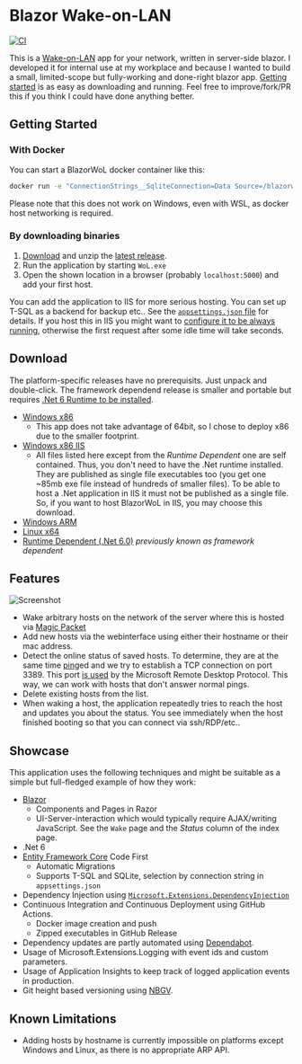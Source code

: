 # Blazor Wake-on-LAN

[![CI](https://github.com/georg-jung/BlazorWoL/actions/workflows/ci.yml/badge.svg)](https://github.com/georg-jung/BlazorWoL/actions/workflows/ci.yml)

This is a [Wake-on-LAN](https://en.wikipedia.org/wiki/Wake-on-LAN) app for your network, written in server-side blazor. I developed it for internal use at my workplace and because I wanted to build a small, limited-scope but fully-working and done-right blazor app. [Getting started](#getting-started) is as easy as downloading and running. Feel free to improve/fork/PR this if you think I could have done anything better.

## Getting Started

### With Docker

You can start a BlazorWoL docker container like this:

```bash
docker run -e "ConnectionStrings__SqliteConnection=Data Source=/blazorwol/db.sqlite" -v /var/blazorwol:/blazorwol --network host --name blazorwol ghcr.io/georg-jung/blazorwol:latest
```

Please note that this does not work on Windows, even with WSL, as docker host networking is required.

### By downloading binaries

1. [Download](#download) and unzip the [latest release](https://github.com/georg-jung/BlazorWoL/releases/latest/).
2. Run the application by starting `WoL.exe`
3. Open the shown location in a browser (probably `localhost:5000`) and add your first host.

You can add the application to IIS for more serious hosting. You can set up T-SQL as a backend for backup etc.. See the [`appsettings.json` file](WoL/appsettings.json) for details. If you host this in IIS you might want to [configure it to be always running](https://serverfault.com/a/823531), otherwise the first request after some idle time will take seconds.

## Download

The platform-specific releases have no prerequisits. Just unpack and double-click. The framework dependend release is smaller and portable but requires [.Net 6 Runtime to be installed](https://dotnet.microsoft.com/download/dotnet-core).

* [Windows x86](https://github.com/georg-jung/BlazorWoL/releases/latest/download/win-x86.zip)
  * This app does not take advantage of 64bit, so I chose to deploy x86 due to the smaller footprint.
* [Windows x86 IIS](https://github.com/georg-jung/BlazorWoL/releases/latest/download/win-x86-iis.zip)
  * All files listed here except from the *Runtime Dependent* one are self contained. Thus, you don't need to have the .Net runtime installed. They are published as single file executables too (you get one ~85mb exe file instead of hundreds of smaller files). To be able to host a .Net application in IIS it must not be published as a single file. So, if you want to host BlazorWoL in IIS, you may choose this download.
* [Windows ARM](https://github.com/georg-jung/BlazorWoL/releases/latest/download/win-arm.zip)
* [Linux x64](https://github.com/georg-jung/BlazorWoL/releases/latest/download/linux-x64.zip)
* [Runtime Dependent (.Net 6.0)](https://github.com/georg-jung/BlazorWoL/releases/latest/download/fdd.zip) *previously known as framework dependent*

## Features

![Screenshot](screenshot-01-index.png)

* Wake arbitrary hosts on the network of the server where this is hosted via [Magic Packet](https://superuser.com/a/1066637)
* Add new hosts via the webinterface using either their hostname or their mac address.
* Detect the online status of saved hosts. To determine, they are at the same time [ping](https://en.wikipedia.org/wiki/Ping_(networking_utility))ed and we try to establish a TCP connection on port 3389. This port [is used](https://serverfault.com/a/12006) by the Microsoft Remote Desktop Protocol. This way, we can work with hosts that don't answer normal pings.
* Delete existing hosts from the list.
* When waking a host, the application repeatedly tries to reach the host and updates you about the status. You see immediately when the host finished booting so that you can connect via ssh/RDP/etc..

## Showcase

This application uses the following techniques and might be suitable as a simple but full-fledged example of how they work:

* [Blazor](https://dotnet.microsoft.com/apps/aspnet/web-apps/blazor)
  * Components and Pages in Razor
  * UI-Server-interaction which would typically require AJAX/writing JavaScript. See the `Wake` page and the *Status* column of the index page.
* .Net 6
* [Entity Framework Core](https://docs.microsoft.com/en-us/ef/core/) Code First
  * Automatic Migrations
  * Supports T-SQL and SQLite, selection by connection string in `appsettings.json`
* Dependency Injection using [`Microsoft.Extensions.DependencyInjection`](https://www.nuget.org/packages/Microsoft.Extensions.DependencyInjection/)
* Continuous Integration and Continuous Deployment using GitHub Actions.
  * Docker image creation and push
  * Zipped executables in GitHub Release
* Dependency updates are partly automated using [Dependabot](https://dependabot.com/).
* Usage of Microsoft.Extensions.Logging with event ids and custom parameters.
* Usage of Application Insights to keep track of logged application events in production.
* Git height based versioning using [NBGV](https://github.com/dotnet/nerdbank.gitversioning).

## Known Limitations

* Adding hosts by hostname is currently impossible on platforms except Windows and Linux, as there is no appropriate ARP API.
